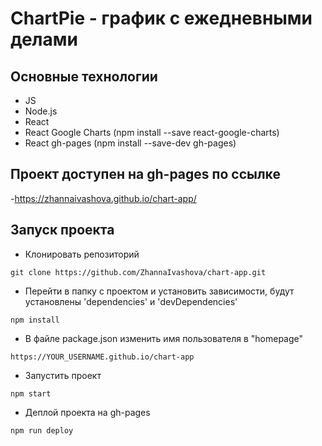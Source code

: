 # ChartPie - график с ежедневными делами

## Основные технологии

- JS
- Node.js
- React
- React Google Charts (npm install --save react-google-charts)
- React gh-pages (npm install --save-dev gh-pages)

## Проект доступен на gh-pages по ссылке

-https://zhannaivashova.github.io/chart-app/

## Запуск проекта

- Клонировать репозиторий

```
git clone https://github.com/ZhannaIvashova/chart-app.git

```

- Перейти в папку с проектом и установить зависимости,
  будут установлены 'dependencies' и 'devDependencies'

```
npm install

```

- В файле package.json изменить имя пользователя в "homepage"

```
https://YOUR_USERNAME.github.io/chart-app

```

- Запустить проект

```
npm start

```

- Деплой проекта на gh-pages

```
npm run deploy

```

